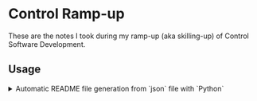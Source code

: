 # Control Ramp-up

These are the notes I took during my ramp-up (aka skilling-up) of Control Software Development. 



## Usage

<details>
<summary>
Automatic README file generation from `json` file with `Python`
</summary>

- You should only edit the `content.json` file.
- This README file is automatically generated in GitHub Actions using `json_to_markdown.py` script and `README_template.md` template. 
- You can also run `python json_to_markdown.py` directly in your computer. 

</details>

